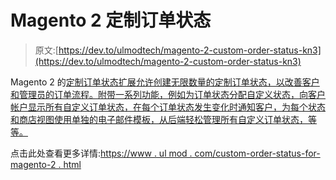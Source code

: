 # Magento 2 定制订单状态

> 原文:[https://dev.to/ulmodtech/magento-2-custom-order-status-kn3](https://dev.to/ulmodtech/magento-2-custom-order-status-kn3)

Magento 2 的[定制订单状态扩展允许创建无限数量的定制订单状态，以改善客户和管理员的订单流程。附带一系列功能，例如为订单状态分配自定义状态，向客户帐户显示所有自定义订单状态，在每个订单状态发生变化时通知客户，为每个状态和商店视图使用单独的电子邮件模板，从后端轻松管理所有自定义订单状态，等等。](https://www.ulmod.com/custom-order-status-for-magento-2.html)

点击此处查看更多详情:[https://www . ul mod . com/custom-order-status-for-magento-2 . html](https://www.ulmod.com/custom-order-status-for-magento-2.html)